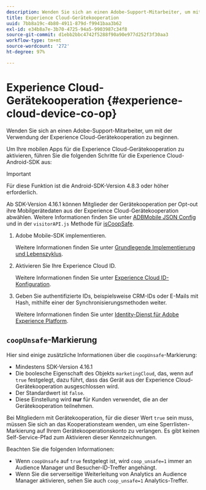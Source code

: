 ```yaml
---
description: Wenden Sie sich an einen Adobe-Support-Mitarbeiter, um mit der Verwendung der Experience Cloud-Gerätekooperation zu beginnen.
title: Experience Cloud-Gerätekooperation
uuid: 7bb8a19c-4b80-4911-879d-f9941baa3b62
exl-id: e34b8a7e-3b70-4725-94a5-9903987c34f8
source-git-commit: d1ebb2bbc4742f5288f90a90e977d252f3f30aa3
workflow-type: tm+mt
source-wordcount: '272'
ht-degree: 97%

---
```


# Experience Cloud-Gerätekooperation {#experience-cloud-device-co-op}

Wenden Sie sich an einen Adobe-Support-Mitarbeiter, um mit der Verwendung der Experience Cloud-Gerätekooperation zu beginnen.

Um Ihre mobilen Apps für die Experience Cloud-Gerätekooperation zu aktivieren, führen Sie die folgenden Schritte für die Experience Cloud-Android-SDK aus:

>[!IMPORTANT]
>
>Für diese Funktion ist die Android-SDK-Version 4.8.3 oder höher erforderlich.

Ab SDK-Version 4.16.1 können Mitglieder der Gerätekooperation per Opt-out ihre Mobilgerätedaten aus der Experience Cloud-Gerätekooperation abwählen. Weitere Informationen finden Sie unter [ADBMobile JSON Config](/help/android/configuration/json-config/json-config.md) und in der `visitorAPI.js` Methode für [isCoopSafe](https://experienceleague.adobe.com/docs/id-service/using/id-service-api/configurations/coopsafe.html).

1. Adobe Mobile-SDK implementieren.

   Weitere Informationen finden Sie unter [Grundlegende Implementierung und Lebenszyklus](/help/android/getting-started/dev-qs.md).
1. Aktivieren Sie Ihre Experience Cloud ID.

   Weitere Informationen finden Sie unter [Experience Cloud ID-Konfiguration](/help/android/c-marketing-cloud/mcvid.md).
1. Geben Sie authentifizierte IDs, beispielsweise CRM-IDs oder E-Mails mit Hash, mithilfe einer der Synchronisierungsmethoden weiter.

   Weitere Informationen finden Sie unter [Identity-Dienst für Adobe Experience Platform](/help/android/c-marketing-cloud/mc-methods.md).

## `coopUnsafe`-Markierung

Hier sind einige zusätzliche Informationen über die `coopUnsafe`-Markierung:

* Mindestens SDK-Version 4.16.1
* Die boolesche Eigenschaft des Objekts `marketingCloud`, das, wenn auf `true` festgelegt, dazu führt, dass das Gerät aus der Experience Cloud-Gerätekooperation ausgeschlossen wird.
* Der Standardwert ist `false`.
* Diese Einstellung wird **nur** für Kunden verwendet, die an der Gerätekooperation teilnehmen.

Bei Mitgliedern mit Gerätekooperation, für die dieser Wert `true` sein muss, müssen Sie sich an das Kooperationsteam wenden, um eine Sperrlisten-Markierung auf Ihrem Gerätekooperationskonto zu verlangen. Es gibt keinen Self-Service-Pfad zum Aktivieren dieser Kennzeichnungen.

Beachten Sie die folgenden Informationen:

* Wenn `coopUnsafe` auf `true` festgelegt ist, wird `coop_unsafe=1` immer an Audience Manager und Besucher-ID-Treffer angehängt.
* Wenn Sie die serverseitige Weiterleitung von Analytics an Audience Manager aktivieren, sehen Sie auch `coop_unsafe=1` Analytics-Treffer.
